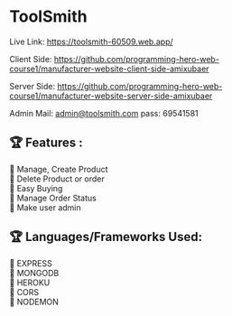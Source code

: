 # ToolSmith

Live Link: 
https://toolsmith-60509.web.app/

Client Side:
https://github.com/programming-hero-web-course1/manufacturer-website-client-side-amixubaer

Server Side: 
https://github.com/programming-hero-web-course1/manufacturer-website-server-side-amixubaer

Admin Mail: 
admin@toolsmith.com
pass: 69541581

## 🏆 Features :

📘 Manage, Create Product <br/>
📘 Delete Product or order <br/>
📘 Easy Buying <br/>
📘 Manage Order Status <br/>
📘 Make user admin <br/>

## 🏆 Languages/Frameworks Used:

🍧 EXPRESS <br/>
🍧 MONGODB <br/>
🍧 HEROKU <br/>
🍧 CORS <br/>
🍧 NODEMON <br/>